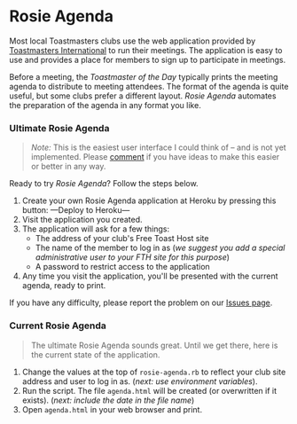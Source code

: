# Rosie Agenda

Most local Toastmasters clubs use the web application provided by [Toastmasters International](http://toastmasters.org) to run their meetings. The application is easy to use and provides a place for members to sign up to participate in meetings.

Before a meeting, the *Toastmaster of the Day* typically prints the meeting agenda to distribute to meeting attendees. The format of the agenda is quite useful, but some clubs prefer a different layout. *Rosie Agenda* automates the preparation of  the agenda in any format you like.

### Ultimate Rosie Agenda

> *Note:* This is the easiest user interface I could think of – and is not yet implemented. Please [comment][issues] if you have ideas to make this easier or better in any way.

Ready to try *Rosie Agenda*? Follow the steps below. 

1. Create your own Rosie Agenda application at Heroku by pressing this button: —Deploy to Heroku—
2. Visit the application you created.
3. The application will ask for a few things:
	* The address of your club's Free Toast Host site
	* The name of the member to log in as (*we suggest you add a special administrative user to your FTH site for this purpose*)
	* A password to restrict access to the application
4. Any time you visit the application, you'll be presented with the current agenda, ready to print.

If you have any difficulty, please report the problem on our [Issues page][issues].

### Current Rosie Agenda

> The ultimate Rosie Agenda sounds great. Until we get there, here is the current state of the application.

1. Change the values at the top of `rosie-agenda.rb` to reflect your club site address and user to log in as. (*next: use environment variables*).
3. Run the script. The file `agenda.html` will be created (or overwritten if it exists). (*next: include the date in the file name*)
4. Open `agenda.html` in your web browser and print.

[issues]: https://github.com/slothbear/rosie_agenda/issues  "rosie_agenda issues page"